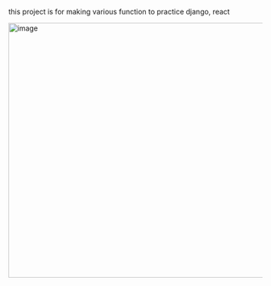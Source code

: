 this project is for making various function to practice django, react

<img width="506" alt="image" src="https://user-images.githubusercontent.com/31798849/210191280-c336087a-d73d-474f-aa88-81f2263c6fbb.png">

